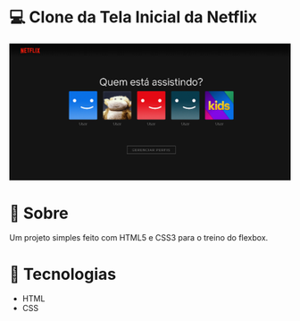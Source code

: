 # 💻 Clone da Tela Inicial da Netflix
![Netflix](https://github.com/CaiqueMenezes/CloneTelaInicialNetflix/blob/main/Clone-Netflix.png)

# 🔖 Sobre
Um projeto simples feito com HTML5 e CSS3 para o treino do flexbox.

# 🚀 Tecnologias

* HTML
* CSS
